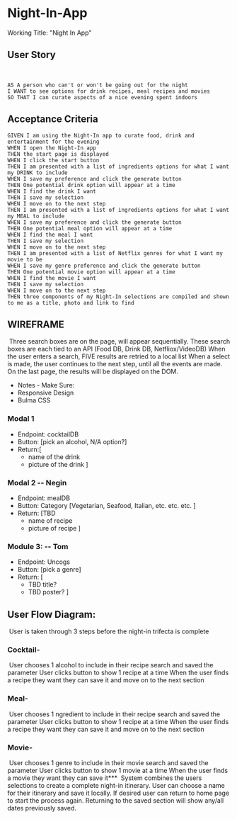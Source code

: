 # Night-In-App

Working Title: "Night In App"
​
​
## User Story
​
```
AS A person who can't or won't be going out for the night
I WANT to see options for drink recipes, meal recipes and movies
SO THAT I can curate aspects of a nice evening spent indoors
```

## Acceptance Criteria
```
GIVEN I am using the Night-In app to curate food, drink and entertainment for the evening
WHEN I open the Night-In app
THEN the start page is displayed
WHEN I click the start button
THEN I am presented with a list of ingredients options for what I want my DRINK to include
WHEN I save my preference and click the generate button
THEN One potential drink option will appear at a time
WHEN I find the drink I want
THEN I save my selection
WHEN I move on to the next step
THEN I am presented with a list of ingredients options for what I want my MEAL to include
WHEN I save my preference and click the generate button
THEN One potential meal option will appear at a time
WHEN I find the meal I want
THEN I save my selection
WHEN I move on to the next step
THEN I am presented with a list of Netflix genres for what I want my movie to be
WHEN I save my genre preference and click the generate button
THEN One potential movie option will appear at a time
WHEN I find the movie I want
THEN I save my selection
WHEN I move on to the next step
THEN three components of my Night-In selections are compiled and shown to me as a title, photo and link to find
```

## WIREFRAME
​
Three search boxes are on the page, will appear sequentially. 
These search boxes are each tied to an API (Food DB, Drink DB, Netfliox/VideoDB)
When the user enters a search, FIVE results are retried to a local list 
When a select is made, the user continues to the next step, until all the events are made. 
On the last page, the results will be displayed on the DOM. 
​
​
- Notes - Make Sure:
- Responsive Design
- Bulma CSS
​
​
### Modal 1 
- Endpoint: cocktailDB
- Button: [pick an alcohol, N/A option?]
- Return:[
    * name of the drink
    * picture of the drink
    ]
    
### Modal 2 -- Negin
- Endpoint: mealDB 
- Button: Category [Vegetarian, Seafood, Italian, etc. etc. etc. ]
- Return: [TBD
    * name of recipe
    * picture of recipe
]
​
### Module 3: -- Tom 
- Endpoint: Uncogs
- Button: [pick a genre]
- Return: [
    * TBD title?
    * TBD poster?
    ]
​
## User Flow Diagram:
​
User is taken through 3 steps before the night-in trifecta is complete
​
### Cocktail-
​
User chooses 1 alcohol to include in their recipe search and saved the parameter
User clicks button to show 1 recipe at a time
When the user finds a recipe they want they can save it and move on to the next section
​
### Meal-
​
User chooses 1 ngredient to include in their recipe search and saved the parameter
User clicks button to show 1 recipe at a time
When the user finds a recipe they want they can save it and move on to the next section
​
​
### Movie-
​
User chooses 1 genre to include in their movie search and saved the parameter
User clicks button to show 1 movie at a time
When the user finds a movie they want they can save it***
​
System combines the users selections to create a complete night-in itinerary.
User can choose a name for their itinerary and save it locally.
If desired user can return to home page to start the process again.
Returning to the saved section will show any/all dates previously saved.